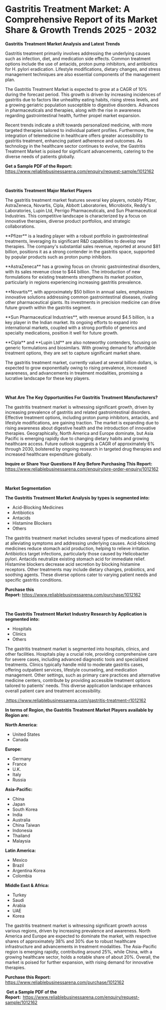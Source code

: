 <p><h1>Gastritis Treatment Market: A Comprehensive Report of its Market Share & Growth Trends 2025 - 2032</h1></p><p><strong>Gastritis Treatment Market Analysis and Latest Trends</strong></p>
<p><p>Gastritis treatment primarily involves addressing the underlying causes such as infection, diet, and medication side effects. Common treatment options include the use of antacids, proton pump inhibitors, and antibiotics for H. pylori eradication. Lifestyle modifications, dietary changes, and stress management techniques are also essential components of the management plan.</p><p>The Gastritis Treatment Market is expected to grow at a CAGR of 10% during the forecast period. This growth is driven by increasing incidences of gastritis due to factors like unhealthy eating habits, rising stress levels, and a growing geriatric population susceptible to digestive disorders. Advances in pharmaceuticals and therapies, along with the rise in awareness regarding gastrointestinal health, further propel market expansion. </p><p>Recent trends indicate a shift towards personalized medicine, with more targeted therapies tailored to individual patient profiles. Furthermore, the integration of telemedicine in healthcare offers greater accessibility to gastritis treatment, enhancing patient adherence and outcomes. As technology in the healthcare sector continues to evolve, the Gastritis Treatment Market is poised for significant advancements, catering to the diverse needs of patients globally.</p></p>
<p><strong>Get a Sample PDF of the Report:&nbsp;</strong> <a href="https://www.reliablebusinessarena.com/enquiry/request-sample/1012162?utm_campaign=3100&utm_medium=2&utm_source=Github&utm_content=ia&utm_term=16042025&utm_id=gastritis-treatment">https://www.reliablebusinessarena.com/enquiry/request-sample/1012162</a></p>
<p>&nbsp;</p>
<p><strong>Gastritis Treatment Major Market Players</strong></p>
<p><p>The gastritis treatment market features several key players, notably Pfizer, AstraZeneca, Novartis, Cipla, Abbott Laboratories, Microbiotix, Reddy's Laboratories, Lupin Ltd, Perrigo Pharmaceuticals, and Sun Pharmaceutical Industries. This competitive landscape is characterized by a focus on innovative therapies, diverse product portfolios, and strategic collaborations.</p><p>**Pfizer** is a leading player with a robust portfolio in gastrointestinal treatments, leveraging its significant R&D capabilities to develop new therapies. The company's substantial sales revenue, reported at around $81 billion, positions it as a strong contender in the gastritis space, supported by popular products such as proton pump inhibitors.</p><p>**AstraZeneca** has a growing focus on chronic gastrointestinal disorders, with its sales revenue close to $44 billion. The introduction of new formulations for existing treatments strengthens its market position, particularly in regions experiencing increasing gastritis prevalence.</p><p>**Novartis**, with approximately $50 billion in annual sales, emphasizes innovative solutions addressing common gastrointestinal diseases, rivaling other pharmaceutical giants. Its investments in precision medicine can drive future growth within the gastritis segment.</p><p>**Sun Pharmaceutical Industries**, with revenue around $4.5 billion, is a key player in the Indian market. Its ongoing efforts to expand into international markets, coupled with a strong portfolio of generics and specialty medications, position it well for future growth.</p><p>**Cipla** and **Lupin Ltd** are also noteworthy contenders, focusing on generic formulations and biosimilars. With growing demand for affordable treatment options, they are set to capture significant market share.</p><p>The gastritis treatment market, currently valued at several billion dollars, is expected to grow exponentially owing to rising prevalence, increased awareness, and advancements in treatment modalities, promising a lucrative landscape for these key players.</p></p>
<p>&nbsp;</p>
<p><strong>What Are The Key Opportunities For Gastritis Treatment Manufacturers?</strong></p>
<p><p>The gastritis treatment market is witnessing significant growth, driven by increasing prevalence of gastritis and related gastrointestinal disorders. Effective treatment options, including proton pump inhibitors, antacids, and lifestyle modifications, are gaining traction. The market is expanding due to rising awareness about digestive health and the introduction of innovative therapies. Geographically, North America and Europe dominate, but Asia Pacific is emerging rapidly due to changing dietary habits and growing healthcare access. Future outlook suggests a CAGR of approximately 6% through 2030, bolstered by ongoing research in targeted drug therapies and increased healthcare expenditure globally.</p></p>
<p><strong>Inquire or Share Your Questions If Any Before Purchasing This Report:</strong> <a href="https://www.reliablebusinessarena.com/enquiry/pre-order-enquiry/1012162?utm_campaign=3100&utm_medium=2&utm_source=Github&utm_content=ia&utm_term=16042025&utm_id=gastritis-treatment">https://www.reliablebusinessarena.com/enquiry/pre-order-enquiry/1012162</a></p>
<p>&nbsp;</p>
<p><strong>Market Segmentation</strong></p>
<p><strong>The Gastritis Treatment Market Analysis by types is segmented into:</strong></p>
<p><ul><li>Acid-Blocking Medicines</li><li>Antibiotics</li><li>Antacids</li><li>Histamine Blockers</li><li>Others</li></ul></p>
<p><p>The gastritis treatment market includes several types of medications aimed at alleviating symptoms and addressing underlying causes. Acid-blocking medicines reduce stomach acid production, helping to relieve irritation. Antibiotics target infections, particularly those caused by Helicobacter pylori. Antacids neutralize existing stomach acid for immediate relief. Histamine blockers decrease acid secretion by blocking histamine receptors. Other treatments may include dietary changes, probiotics, and soothing agents. These diverse options cater to varying patient needs and specific gastritis conditions.</p></p>
<p><strong>Purchase this Report:&nbsp;</strong><a href="https://www.reliablebusinessarena.com/purchase/1012162?utm_campaign=3100&utm_medium=2&utm_source=Github&utm_content=ia&utm_term=16042025&utm_id=gastritis-treatment">https://www.reliablebusinessarena.com/purchase/1012162</a></p>
<p>&nbsp;</p>
<p><strong>The Gastritis Treatment Market Industry Research by Application is segmented into:</strong></p>
<p><ul><li>Hospitals</li><li>Clinics</li><li>Others</li></ul></p>
<p><p>The gastritis treatment market is segmented into hospitals, clinics, and other facilities. Hospitals play a crucial role, providing comprehensive care for severe cases, including advanced diagnostic tools and specialized treatments. Clinics typically handle mild to moderate gastritis cases, offering outpatient services, lifestyle counseling, and medication management. Other settings, such as primary care practices and alternative medicine centers, contribute by providing accessible treatment options tailored to patients' needs. This diverse application landscape enhances overall patient care and treatment accessibility.</p></p>
<p><a href="https://www.reliablebusinessarena.com/gastritis-treatment-r1012162?utm_campaign=3100&utm_medium=2&utm_source=Github&utm_content=ia&utm_term=16042025&utm_id=gastritis-treatment">&nbsp;https://www.reliablebusinessarena.com/gastritis-treatment-r1012162</a></p>
<p><strong>In terms of Region, the Gastritis Treatment Market Players available by Region are:</strong></p>
<p>
    <p> <strong> North America: </strong>
        <ul>
            <li>United States</li>
            <li>Canada</li>
        </ul>
        </p> 
    <p> <strong> Europe: </strong>
        <ul>
            <li>Germany</li>
            <li>France</li>
            <li>U.K.</li>
            <li>Italy</li>
            <li>Russia</li>
        </ul>
        </p> 
    <p> <strong> Asia-Pacific: </strong>
        <ul>
            <li>China</li>
            <li>Japan</li>
            <li>South Korea</li>
            <li>India</li>
            <li>Australia</li>
            <li>China Taiwan</li>
            <li>Indonesia</li>
            <li>Thailand</li>
            <li>Malaysia</li>
        </ul>
        </p> 
    <p> <strong> Latin America: </strong>
        <ul>
            <li>Mexico</li>
            <li>Brazil</li>
            <li>Argentina Korea</li>
            <li>Colombia</li>
        </ul>
        </p> 
    <p> <strong> Middle East & Africa: </strong>
        <ul>
            <li>Turkey</li>
            <li>Saudi</li>
            <li>Arabia</li>
            <li>UAE</li>
            <li>Korea</li>
        </ul>
    </p>
    </p>
<p><p>The gastritis treatment market is witnessing significant growth across various regions, driven by increasing prevalence and awareness. North America and Europe are expected to dominate the market, with respective shares of approximately 38% and 30% due to robust healthcare infrastructure and advancements in treatment modalities. The Asia-Pacific region is emerging rapidly, contributing around 25%, while China, with a growing healthcare sector, holds a notable share of about 20%. Overall, the market is poised for further expansion, with rising demand for innovative therapies.</p></p>
<p><strong>Purchase this Report: </strong><a href="https://www.reliablebusinessarena.com/purchase/1012162?utm_campaign=3100&utm_medium=2&utm_source=Github&utm_content=ia&utm_term=16042025&utm_id=gastritis-treatment">https://www.reliablebusinessarena.com/purchase/1012162</a></p>
<p>&nbsp;<strong>Get a Sample PDF of the Report:&nbsp;&nbsp;</strong><a href="https://www.reliablebusinessarena.com/enquiry/request-sample/1012162?utm_campaign=3100&utm_medium=2&utm_source=Github&utm_content=ia&utm_term=16042025&utm_id=gastritis-treatment">https://www.reliablebusinessarena.com/enquiry/request-sample/1012162</a></p>
<p><strong></strong></p>
<p><p></p><p></p><p></p></p>